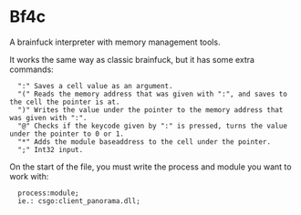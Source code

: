 # Bf4c
A brainfuck interpreter with memory management tools.

It works the same way as classic brainfuck, but it has some extra commands:
```
  ":" Saves a cell value as an argument.
  "(" Reads the memory address that was given with ":", and saves to the cell the pointer is at.
  ")" Writes the value under the pointer to the memory address that was given with ":".
  "@" Checks if the keycode given by ":" is pressed, turns the value under the pointer to 0 or 1.
  "*" Adds the module baseaddress to the cell under the pointer.
  ";" Int32 input.
```  
On the start of the file, you must write the process and module you want to work with:
```
  process:module;
  ie.: csgo:client_panorama.dll;
```
